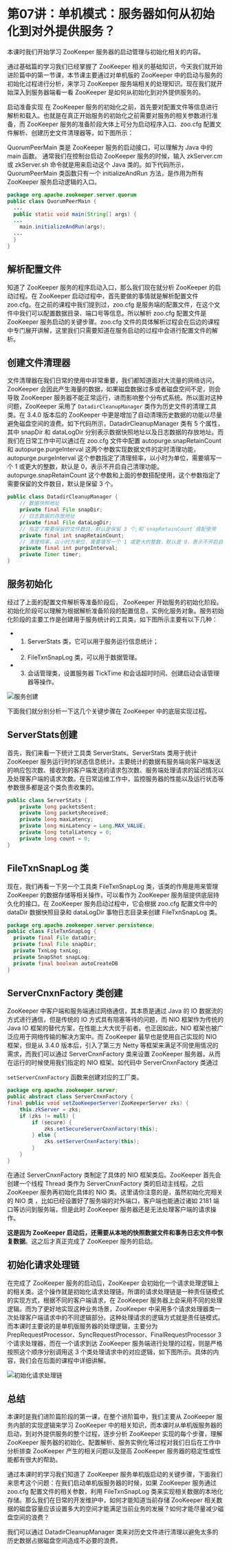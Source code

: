 # 第07讲：单机模式：服务器如何从初始化到对外提供服务？
本课时我们开始学习 ZooKeeper 服务器的启动管理与初始化相关的内容。

通过基础篇的学习我们已经掌握了 ZooKeeper 相关的基础知识，今天我们就开始进阶篇中的第一节课，本节课主要通过对单机版的 ZooKeeper 中的启动与服务的初始化过程进行分析，来学习 ZooKeeper 服务端相关的处理知识。现在我们就开始深入到服务器端看一看 ZooKeeper 是如何从初始化到对外提供服务的。

启动准备实现
在 ZooKeeper 服务的初始化之前，首先要对配置文件等信息进行解析和载入。也就是在真正开始服务的初始化之前需要对服务的相关参数进行准备，而 ZooKeeper 服务的准备阶段大体上可分为启动程序入口、zoo.cfg 配置文件解析、创建历史文件清理器等，如下图所示：



QuorumPeerMain 类是 ZooKeeper 服务的启动接口，可以理解为 Java 中的 main 函数。 通常我们在控制台启动 ZooKeeper 服务的时候，输入 zkServer.cm 或 zkServer.sh 命令就是用来启动这个 Java 类的。如下代码所示，QuorumPeerMain 类函数只有一个 initializeAndRun 方法，是作用为所有 ZooKeeper 服务启动逻辑的入口。

```java
package org.apache.zookeeper.server.quorum
public class QuorumPeerMain {
  ...
  public static void main(String[] args) {
  ...
    main.initializeAndRun(args);
  ...
  }
}
```

## 解析配置文件
知道了 ZooKeeper 服务的程序启动入口，那么我们现在就分析 ZooKeeper 的启动过程。在 ZooKeeper 启动过程中，首先要做的事情就是解析配置文件 zoo.cfg。在之前的课程中我们提到过，zoo.cfg 是服务端的配置文件，在这个文件中我们可以配置数据目录、端口号等信息。所以解析 zoo.cfg 配置文件是 ZooKeeper 服务启动的关键步骤。zoo.cfg 文件的具体解析过程会在后边的课程中专门展开讲解，这里我们只需要知道在服务启动的过程中会进行配置文件的解析。

## 创建文件清理器
文件清理器在我们日常的使用中非常重要，我们都知道面对大流量的网络访问，ZooKeeper 会因此产生海量的数据，如果磁盘数据过多或者磁盘空间不足，则会导致 ZooKeeper 服务器不能正常运行，进而影响整个分布式系统。所以面对这种问题，ZooKeeper 采用了 `DatadirCleanupManager` 类作为历史文件的清理工具类。在 3.4.0 版本后的 ZooKeeper 中更是增加了自动清理历史数据的功能以尽量避免磁盘空间的浪费。如下代码所示，DatadirCleanupManager 类有 5 个属性，其中 snapDir 和 dataLogDir 分别表示数据快照地址以及日志数据的存放地址。而我们在日常工作中可以通过在 zoo.cfg 文件中配置 autopurge.snapRetainCount 和 autopurge.purgeInterval 这两个参数实现数据文件的定时清理功能，autopurge.purgeInterval 这个参数指定了清理频率，以小时为单位，需要填写一个 1 或更大的整数，默认是 0，表示不开启自己清理功能。autopurge.snapRetainCount 这个参数和上面的参数搭配使用，这个参数指定了需要保留的文件数目，默认是保留 3 个。

```java
public class DatadirCleanupManager {
    // 数据快照地址
    private final File snapDir;
    // 日志数据的存放地址
    private final File dataLogDir;
    // 指定了需要保留的文件数目，默认是保留 3 个,和`snapRetainCount`搭配使用
    private final int snapRetainCount;
    // 清理频率，以小时为单位，需要填写一个 1 或更大的整数，默认是 0，表示不开启自己清理功能
    private final int purgeInterval;
    private Timer timer;
}
```

## 服务初始化
经过了上面的配置文件解析等准备阶段后， ZooKeeper 开始服务的初始化阶段。初始化阶段可以理解为根据解析准备阶段的配置信息，实例化服务对象。服务初始化阶段的主要工作是创建用于服务统计的工具类，如下图所示主要有以下几种：

* 1. ServerStats 类，它可以用于服务运行信息统计；
* 2. FileTxnSnapLog 类，可以用于数据管理。
* 3. 会话管理类，设置服务器 TickTime 和会话超时时间、创建启动会话管理器等操作。

![服务创建](https://s0.lgstatic.com/i/image/M00/12/FD/CgqCHl7ORB-AdNM1AABRbvNSlEE886.png)

下面我们就分别分析一下这几个关键步骤在 ZooKeeper 中的底层实现过程。

## ServerStats创建
首先，我们来看一下统计工具类 ServerStats。ServerStats 类用于统计 ZooKeeper 服务运行时的状态信息统计。主要统计的数据有服务端向客户端发送的响应包次数、接收到的客户端发送的请求包次数、服务端处理请求的延迟情况以及处理客户端的请求次数。在日常运维工作中，监控服务器的性能以及运行状态等参数很多都是这个类负责收集的。

```java
public class ServerStats {
    private long packetsSent;
    private long packetsReceived;
    private long maxLatency;
    private long minLatency = Long.MAX_VALUE;
    private long totalLatency = 0;
    private long count = 0;
}
```

## FileTxnSnapLog 类
现在，我们再看一下另一个工具类 FileTxnSnapLog 类，该类的作用是用来管理 ZooKeeper 的数据存储等相关操作，可以看作为 ZooKeeper 服务层提供底层持久化的接口。在 ZooKeeper 服务启动过程中，它会根据 zoo.cfg 配置文件中的 dataDir 数据快照目录和 dataLogDir 事物日志目录来创建 FileTxnSnapLog 类。

```java
package org.apache.zookeeper.server.persistence;
public class FileTxnSnapLog {
  private final File dataDir;
  private final File snapDir;
  private TxnLog txnLog;
  private SnapShot snapLog;
  private final boolean autoCreateDB
}
```

## ServerCnxnFactory 类创建
ZooKeeper 中客户端和服务端通过网络通信，其本质是通过 Java 的 IO 数据流的方式进行通信，但是传统的 IO 方式具有阻塞等待的问题，而 NIO 框架作为传统的 Java IO 框架的替代方案，在性能上大大优于前者。也正因如此，NIO 框架也被广泛应用于网络传输的解决方案中。而 ZooKeeper 最早也是使用自己实现的 NIO 框架，但是从 3.4.0 版本后，引入了第三方 Netty 等框架来满足不同使用情况的需求，而我们可以通过 ServerCnxnFactory 类来设置 ZooKeeper 服务器，从而在运行的时候使用我们指定的 NIO 框架。如代码中 ServerCnxnFactory 类通过

`setServerCnxnFactory` 函数来创建对应的工厂类。

```java
package org.apache.zookeeper.server;
public abstract class ServerCnxnFactory {
final public void setZooKeeperServer(ZooKeeperServer zks) {
    this.zkServer = zks;
    if (zks != null) {
        if (secure) {
            zks.setSecureServerCnxnFactory(this);
        } else {
            zks.setServerCnxnFactory(this);
        }
    }
}
```

在通过 ServerCnxnFactory 类制定了具体的 NIO 框架类后。ZooKeeper 首先会创建一个线程
Thread 类作为 ServerCnxnFactory 类的启动主线程。之后 ZooKeeper 服务再初始化具体的 NIO 类。这里请你注意的是，虽然初始化完相关的 NIO 类 ，比如已经设置好了服务端的对外端口，客户端也能通过诸如 2181 端口等访问到服务端，但是此时 ZooKeeper 服务器还是无法处理客户端的请求操作。

**这是因为 ZooKeeper 启动后，还需要从本地的快照数据文件和事务日志文件中恢复数据**。这之后才真正完成了 ZooKeeper 服务的启动。

## 初始化请求处理链
在完成了 ZooKeeper 服务的启动后，ZooKeeper 会初始化一个请求处理逻辑上的相关类。这个操作就是初始化请求处理链。所谓的请求处理链是一种责任链模式的实现方式，根据不同的客户端请求，在 ZooKeeper 服务器上会采用不同的处理逻辑。而为了更好地实现这种业务场景，ZooKeeper 中采用多个请求处理器类一次处理客户端请求中的不同逻辑部分。这种处理请求的逻辑方式就是责任链模式。而本课时主要说的是单机版服务器的处理逻辑，主要分为PrepRequestProcessor、SyncRequestProcessor、FinalRequestProcessor 3 个请求处理器，而在一个请求到达 ZooKeeper 服务端进行处理的过程，则是严格按照这个顺序分别调用这 3 个类处理请求中的对应逻辑，如下图所示。具体的内容，我们会在后面的课程中详细讲解。

![初始化请求处理链](https://s0.lgstatic.com/i/image/M00/12/FD/CgqCHl7ORDiAIMqzAABBGUvvhFU739.png)

## 总结
本课时是我们进阶篇阶段的第一课，在整个进阶篇中，我们主要从 ZooKeeper 服务内部的实现逻辑来学习 ZooKeeper 中的相关知识，而本课时从单机版服务器的启动，到对外提供服务的整个过程，逐步分析 ZooKeeper 实现的每个步骤，理解 ZooKeeper 服务器的初始化、配置解析、服务实例化等过程对我们日后在工作中分析排查 ZooKeeper 产生的相关问题以及提高 ZooKeeper 服务器的稳定性或性能都有很大的帮助。

通过本课时的学习我们知道了 ZooKeeper 服务单机版启动的关键步骤，下面我们来思考这个问题：在我们启动单机版服务器的时候，如果 ZooKeeper 服务通过 zoo.cfg 配置文件的相关参数，利用 FileTxnSnapLog 类来实现相关数据的本地化存储。那么我们在日常的开发维护中，如何才能知道当前存储 ZooKeeper 相关数据的磁盘容量应该设置多大的空间才能满足当前业务的发展？如何才能尽量减少磁盘空间的浪费？

我们可以通过 DatadirCleanupManager 类来对历史文件进行清理以避免太多的历史数据占据磁盘空间造成不必要的浪费。

